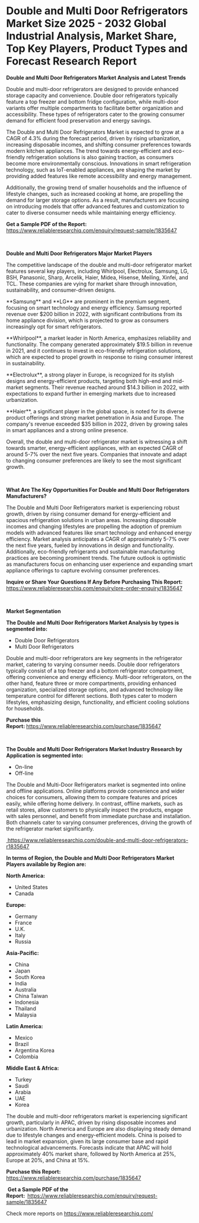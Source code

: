 <p><h1>Double and Multi Door Refrigerators Market Size 2025 - 2032 Global Industrial Analysis, Market Share, Top Key Players, Product Types and Forecast Research Report</h1></p><p><strong>Double and Multi Door Refrigerators Market Analysis and Latest Trends</strong></p>
<p><p>Double and multi-door refrigerators are designed to provide enhanced storage capacity and convenience. Double door refrigerators typically feature a top freezer and bottom fridge configuration, while multi-door variants offer multiple compartments to facilitate better organization and accessibility. These types of refrigerators cater to the growing consumer demand for efficient food preservation and energy savings.</p><p>The Double and Multi Door Refrigerators Market is expected to grow at a CAGR of 4.3% during the forecast period, driven by rising urbanization, increasing disposable incomes, and shifting consumer preferences towards modern kitchen appliances. The trend towards energy-efficient and eco-friendly refrigeration solutions is also gaining traction, as consumers become more environmentally conscious. Innovations in smart refrigeration technology, such as IoT-enabled appliances, are shaping the market by providing added features like remote accessibility and energy management.</p><p>Additionally, the growing trend of smaller households and the influence of lifestyle changes, such as increased cooking at home, are propelling the demand for larger storage options. As a result, manufacturers are focusing on introducing models that offer advanced features and customization to cater to diverse consumer needs while maintaining energy efficiency.</p></p>
<p><strong>Get a Sample PDF of the Report:&nbsp;</strong> <a href="https://www.reliableresearchiq.com/enquiry/request-sample/1835647?utm_campaign=3279&utm_medium=2&utm_source=Github&utm_content=ia&utm_term=26032025&utm_id=double-and-multi-door-refrigerators">https://www.reliableresearchiq.com/enquiry/request-sample/1835647</a></p>
<p>&nbsp;</p>
<p><strong>Double and Multi Door Refrigerators Major Market Players</strong></p>
<p><p>The competitive landscape of the double and multi-door refrigerator market features several key players, including Whirlpool, Electrolux, Samsung, LG, BSH, Panasonic, Sharp, Arcelik, Haier, Midea, Hisense, Meiling, Xinfei, and TCL. These companies are vying for market share through innovation, sustainability, and consumer-driven designs.</p><p>**Samsung** and **LG** are prominent in the premium segment, focusing on smart technology and energy efficiency. Samsung reported revenue over $200 billion in 2022, with significant contributions from its home appliance division, which is projected to grow as consumers increasingly opt for smart refrigerators.</p><p>**Whirlpool**, a market leader in North America, emphasizes reliability and functionality. The company generated approximately $19.5 billion in revenue in 2021, and it continues to invest in eco-friendly refrigeration solutions, which are expected to propel growth in response to rising consumer interest in sustainability.</p><p>**Electrolux**, a strong player in Europe, is recognized for its stylish designs and energy-efficient products, targeting both high-end and mid-market segments. Their revenue reached around $14.3 billion in 2022, with expectations to expand further in emerging markets due to increased urbanization.</p><p>**Haier**, a significant player in the global space, is noted for its diverse product offerings and strong market penetration in Asia and Europe. The company's revenue exceeded $35 billion in 2022, driven by growing sales in smart appliances and a strong online presence.</p><p>Overall, the double and multi-door refrigerator market is witnessing a shift towards smarter, energy-efficient appliances, with an expected CAGR of around 5-7% over the next five years. Companies that innovate and adapt to changing consumer preferences are likely to see the most significant growth.</p></p>
<p>&nbsp;</p>
<p><strong>What Are The Key Opportunities For Double and Multi Door Refrigerators Manufacturers?</strong></p>
<p><p>The Double and Multi Door Refrigerators market is experiencing robust growth, driven by rising consumer demand for energy-efficient and spacious refrigeration solutions in urban areas. Increasing disposable incomes and changing lifestyles are propelling the adoption of premium models with advanced features like smart technology and enhanced energy efficiency. Market analysis anticipates a CAGR of approximately 5-7% over the next five years, fueled by innovations in design and functionality. Additionally, eco-friendly refrigerants and sustainable manufacturing practices are becoming prominent trends. The future outlook is optimistic as manufacturers focus on enhancing user experience and expanding smart appliance offerings to capture evolving consumer preferences.</p></p>
<p><strong>Inquire or Share Your Questions If Any Before Purchasing This Report:</strong> <a href="https://www.reliableresearchiq.com/enquiry/pre-order-enquiry/1835647?utm_campaign=3279&utm_medium=2&utm_source=Github&utm_content=ia&utm_term=26032025&utm_id=double-and-multi-door-refrigerators">https://www.reliableresearchiq.com/enquiry/pre-order-enquiry/1835647</a></p>
<p>&nbsp;</p>
<p><strong>Market Segmentation</strong></p>
<p><strong>The Double and Multi Door Refrigerators Market Analysis by types is segmented into:</strong></p>
<p><ul><li>Double Door Refrigerators</li><li>Multi Door Refrigerators</li></ul></p>
<p><p>Double and multi-door refrigerators are key segments in the refrigerator market, catering to varying consumer needs. Double door refrigerators typically consist of a top freezer and a bottom refrigerator compartment, offering convenience and energy efficiency. Multi-door refrigerators, on the other hand, feature three or more compartments, providing enhanced organization, specialized storage options, and advanced technology like temperature control for different sections. Both types cater to modern lifestyles, emphasizing design, functionality, and efficient cooling solutions for households.</p></p>
<p><strong>Purchase this Report:&nbsp;</strong><a href="https://www.reliableresearchiq.com/purchase/1835647?utm_campaign=3279&utm_medium=2&utm_source=Github&utm_content=ia&utm_term=26032025&utm_id=double-and-multi-door-refrigerators">https://www.reliableresearchiq.com/purchase/1835647</a></p>
<p>&nbsp;</p>
<p><strong>The Double and Multi Door Refrigerators Market Industry Research by Application is segmented into:</strong></p>
<p><ul><li>On-line</li><li>Off-line</li></ul></p>
<p><p>The Double and Multi-Door Refrigerators market is segmented into online and offline applications. Online platforms provide convenience and wider choices for consumers, allowing them to compare features and prices easily, while offering home delivery. In contrast, offline markets, such as retail stores, allow customers to physically inspect the products, engage with sales personnel, and benefit from immediate purchase and installation. Both channels cater to varying consumer preferences, driving the growth of the refrigerator market significantly.</p></p>
<p><a href="https://www.reliableresearchiq.com/double-and-multi-door-refrigerators-r1835647?utm_campaign=3279&utm_medium=2&utm_source=Github&utm_content=ia&utm_term=26032025&utm_id=double-and-multi-door-refrigerators">&nbsp;https://www.reliableresearchiq.com/double-and-multi-door-refrigerators-r1835647</a></p>
<p><strong>In terms of Region, the Double and Multi Door Refrigerators Market Players available by Region are:</strong></p>
<p>
    <p> <strong> North America: </strong>
        <ul>
            <li>United States</li>
            <li>Canada</li>
        </ul>
        </p> 
    <p> <strong> Europe: </strong>
        <ul>
            <li>Germany</li>
            <li>France</li>
            <li>U.K.</li>
            <li>Italy</li>
            <li>Russia</li>
        </ul>
        </p> 
    <p> <strong> Asia-Pacific: </strong>
        <ul>
            <li>China</li>
            <li>Japan</li>
            <li>South Korea</li>
            <li>India</li>
            <li>Australia</li>
            <li>China Taiwan</li>
            <li>Indonesia</li>
            <li>Thailand</li>
            <li>Malaysia</li>
        </ul>
        </p> 
    <p> <strong> Latin America: </strong>
        <ul>
            <li>Mexico</li>
            <li>Brazil</li>
            <li>Argentina Korea</li>
            <li>Colombia</li>
        </ul>
        </p> 
    <p> <strong> Middle East & Africa: </strong>
        <ul>
            <li>Turkey</li>
            <li>Saudi</li>
            <li>Arabia</li>
            <li>UAE</li>
            <li>Korea</li>
        </ul>
    </p>
    </p>
<p><p>The double and multi-door refrigerators market is experiencing significant growth, particularly in APAC, driven by rising disposable incomes and urbanization. North America and Europe are also displaying steady demand due to lifestyle changes and energy-efficient models. China is poised to lead in market expansion, given its large consumer base and rapid technological advancements. Forecasts indicate that APAC will hold approximately 40% market share, followed by North America at 25%, Europe at 20%, and China at 15%.</p></p>
<p><strong>Purchase this Report: </strong><a href="https://www.reliableresearchiq.com/purchase/1835647?utm_campaign=3279&utm_medium=2&utm_source=Github&utm_content=ia&utm_term=26032025&utm_id=double-and-multi-door-refrigerators">https://www.reliableresearchiq.com/purchase/1835647</a></p>
<p>&nbsp;<strong>Get a Sample PDF of the Report:&nbsp;&nbsp;</strong><a href="https://www.reliableresearchiq.com/enquiry/request-sample/1835647?utm_campaign=3279&utm_medium=2&utm_source=Github&utm_content=ia&utm_term=26032025&utm_id=double-and-multi-door-refrigerators">https://www.reliableresearchiq.com/enquiry/request-sample/1835647</a></p>
<p><strong></strong></p>
<p>Check more reports on <a href="https://www.reliableresearchiq.com/?utm_campaign=3279&utm_medium=2&utm_source=Github&utm_content=ia&utm_term=26032025&utm_id=double-and-multi-door-refrigerators">https://www.reliableresearchiq.com/</a></p>